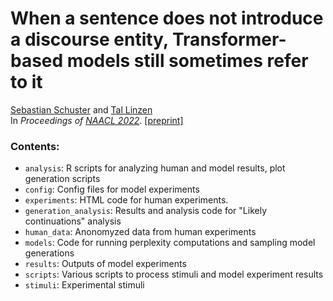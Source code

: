 # When a sentence does not introduce a discourse entity, Transformer-based models still sometimes refer to it
[Sebastian Schuster](http://sebschu.com) and [Tal Linzen](http://tallinzen.net)<br>
In _Proceedings of [NAACL 2022](https://2022.naacl.org/)_. [[preprint]](https://arxiv.org/abs/2205.03472)

### Contents:
 * `analysis`: R scripts for analyzing human and model results, plot generation scripts
 * `config`: Config files for model experiments
 * `experiments`: HTML code for human experiments.
 * `generation_analysis`: Results and analysis code for "Likely continuations" analysis
 * `human_data`: Anonomyzed data from human experiments 
 * `models`: Code for running perplexity computations and sampling model generations
 * `results`: Outputs of model experiments
 * `scripts`: Various scripts to process stimuli and model experiment results
 * `stimuli`: Experimental stimuli


